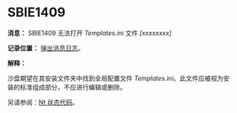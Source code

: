 # SBIE1409

**消息：** SBIE1409 无法打开 _Templates.ini_ 文件 _[xxxxxxxx]_

**记录位置：** [弹出消息日志](PopupMessageLog.md)。

**解释：**

沙盘期望在其安装文件夹中找到全局配置文件 _Templates.ini_。此文件应被视为安装的标准组成部分，不应进行编辑或删除。

另请参阅：[Nt 状态代码](NtStatusCodes.md)。
